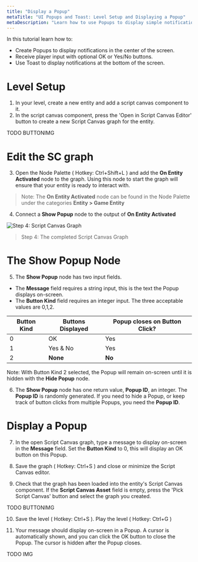 ```yaml
---
title: "Display a Popup"
metaTitle: "UI Popups and Toast: Level Setup and Displaying a Popup"
metaDescription: "Learn how to use Popups to display simple notifications in the center of the screen with optional, OK or Yes/No buttons.  Use Toast to display notifications at the bottom of the screen."
---
```


In this tutorial learn how to:

-  Create Popups to display notifications in the center of the screen.  
-  Receive player input with optional OK or Yes/No buttons.  
-  Use Toast to display notifications at the bottom of the screen.   

# Level Setup

1. In your level, create a new entity and add a script canvas component to it.    
2. In the script canvas component, press the 'Open in Script Canvas Editor' button to create a new Script Canvas graph for the entity.    

TODO BUTTONIMG

# Edit the SC graph

3. Open the Node Palette ( Hotkey: Ctrl+Shift+L ) and add the **On Entity Activated**  node to the graph.   Using this node to start the graph will ensure that your entity is ready to interact with.

>Note: The **On Entity Activated** node can be found in the Node Palette under the categories **Entity > Game Entity**

4. Connect a **Show Popup** node to the output of **On Entity Activated**

![Step 4: Script Canvas Graph](../images/01/popups-03.png "Step 4: Script Canvas Graph")
> Step 4: The completed Script Canvas Graph

# The Show Popup Node

5. The **Show Popup** node has two input fields.

- The **Message** field requires a string input, this is the text the Popup displays on-screen.
- The **Button Kind** field requires an integer input.  The three acceptable values are 0,1,2.

|Button Kind|Buttons Displayed|Popup closes on Button Click?|
|----|----|----|
|0|OK|Yes|
|1|Yes & No|Yes|
|2|**None**|**No**|

Note: With Button Kind 2 selected, the Popup will remain on-screen until it is hidden with the **Hide Popup** node.

6. The **Show Popup** node has one return value, **Popup ID**, an integer.  The **Popup ID** is randomly generated.  If you need to hide a Popup, or keep track of button clicks from multiple Popups, you need the **Popup ID**.

# Display a Popup

7. In the open Script Canvas graph, type a message to display on-screen in the **Message** field.  Set the **Button Kind** to 0, this will display an OK button on this Popup.

8. Save the graph ( Hotkey: Ctrl+S ) and close or minimize the Script Canvas editor.

9. Check that the graph has been loaded into the entity's Script Canvas component.  If the **Script Canvas Asset** field is empty, press the 'Pick Script Canvas' button and select the graph you created.

TODO BUTTONIMG

10. Save the level ( Hotkey: Ctrl+S ). Play the level ( Hotkey: Ctrl+G )

11. Your message should display on-screen in a Popup.  A cursor is automatically shown, and you can click the OK button to close the Popup.  The cursor is hidden after the Popup closes.

TODO IMG
